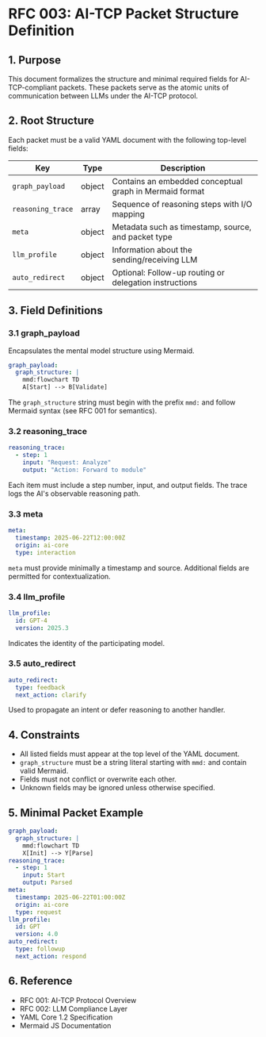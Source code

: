 # RFC 003: AI-TCP Packet Structure Definition

## 1. Purpose
This document formalizes the structure and minimal required fields for AI-TCP-compliant packets. These packets serve as the atomic units of communication between LLMs under the AI-TCP protocol.

## 2. Root Structure

Each packet must be a valid YAML document with the following top-level fields:

| Key              | Type   | Description |
|------------------|--------|-------------|
| `graph_payload`  | object | Contains an embedded conceptual graph in Mermaid format |
| `reasoning_trace`| array  | Sequence of reasoning steps with I/O mapping |
| `meta`           | object | Metadata such as timestamp, source, and packet type |
| `llm_profile`    | object | Information about the sending/receiving LLM |
| `auto_redirect`  | object | Optional: Follow-up routing or delegation instructions |

## 3. Field Definitions

### 3.1 graph_payload
Encapsulates the mental model structure using Mermaid.

```yaml
graph_payload:
  graph_structure: |
    mmd:flowchart TD
    A[Start] --> B[Validate]
```

The `graph_structure` string must begin with the prefix `mmd:` and follow Mermaid syntax (see RFC 001 for semantics).

### 3.2 reasoning_trace

```yaml
reasoning_trace:
  - step: 1
    input: "Request: Analyze"
    output: "Action: Forward to module"
```

Each item must include a step number, input, and output fields. The trace logs the AI's observable reasoning path.

### 3.3 meta

```yaml
meta:
  timestamp: 2025-06-22T12:00:00Z
  origin: ai-core
  type: interaction
```

`meta` must provide minimally a timestamp and source. Additional fields are permitted for contextualization.

### 3.4 llm_profile

```yaml
llm_profile:
  id: GPT-4
  version: 2025.3
```

Indicates the identity of the participating model.

### 3.5 auto_redirect

```yaml
auto_redirect:
  type: feedback
  next_action: clarify
```

Used to propagate an intent or defer reasoning to another handler.

## 4. Constraints

- All listed fields must appear at the top level of the YAML document.
- `graph_structure` must be a string literal starting with `mmd:` and contain valid Mermaid.
- Fields must not conflict or overwrite each other.
- Unknown fields may be ignored unless otherwise specified.

## 5. Minimal Packet Example

```yaml
graph_payload:
  graph_structure: |
    mmd:flowchart TD
    X[Init] --> Y[Parse]
reasoning_trace:
  - step: 1
    input: Start
    output: Parsed
meta:
  timestamp: 2025-06-22T01:00:00Z
  origin: ai-core
  type: request
llm_profile:
  id: GPT
  version: 4.0
auto_redirect:
  type: followup
  next_action: respond
```

## 6. Reference

- RFC 001: AI-TCP Protocol Overview
- RFC 002: LLM Compliance Layer
- YAML Core 1.2 Specification
- Mermaid JS Documentation
